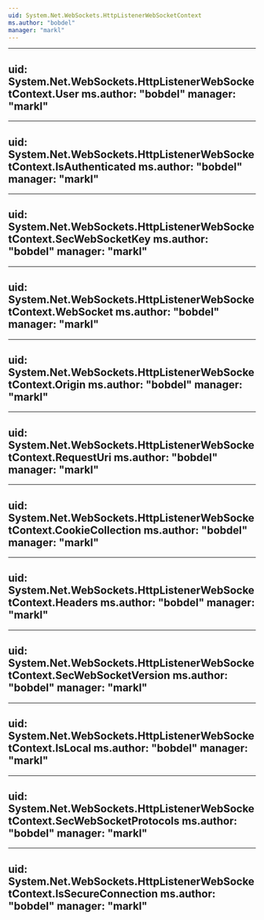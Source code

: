 ```yaml
---
uid: System.Net.WebSockets.HttpListenerWebSocketContext
ms.author: "bobdel"
manager: "markl"
---
```


---
uid: System.Net.WebSockets.HttpListenerWebSocketContext.User
ms.author: "bobdel"
manager: "markl"
---

---
uid: System.Net.WebSockets.HttpListenerWebSocketContext.IsAuthenticated
ms.author: "bobdel"
manager: "markl"
---

---
uid: System.Net.WebSockets.HttpListenerWebSocketContext.SecWebSocketKey
ms.author: "bobdel"
manager: "markl"
---

---
uid: System.Net.WebSockets.HttpListenerWebSocketContext.WebSocket
ms.author: "bobdel"
manager: "markl"
---

---
uid: System.Net.WebSockets.HttpListenerWebSocketContext.Origin
ms.author: "bobdel"
manager: "markl"
---

---
uid: System.Net.WebSockets.HttpListenerWebSocketContext.RequestUri
ms.author: "bobdel"
manager: "markl"
---

---
uid: System.Net.WebSockets.HttpListenerWebSocketContext.CookieCollection
ms.author: "bobdel"
manager: "markl"
---

---
uid: System.Net.WebSockets.HttpListenerWebSocketContext.Headers
ms.author: "bobdel"
manager: "markl"
---

---
uid: System.Net.WebSockets.HttpListenerWebSocketContext.SecWebSocketVersion
ms.author: "bobdel"
manager: "markl"
---

---
uid: System.Net.WebSockets.HttpListenerWebSocketContext.IsLocal
ms.author: "bobdel"
manager: "markl"
---

---
uid: System.Net.WebSockets.HttpListenerWebSocketContext.SecWebSocketProtocols
ms.author: "bobdel"
manager: "markl"
---

---
uid: System.Net.WebSockets.HttpListenerWebSocketContext.IsSecureConnection
ms.author: "bobdel"
manager: "markl"
---
